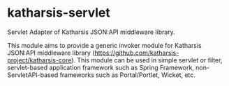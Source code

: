 # katharsis-servlet

Servlet Adapter of Katharsis JSON:API middleware library.

This module aims to provide a generic invoker module for
Katharsis JSON:API middleware library (https://github.com/katharsis-project/katharsis-core).
This module can be used in simple servlet or filter,
servlet-based application framework such as Spring Framework,
non-ServletAPI-based frameworks such as Portal/Portlet, Wicket, etc.
